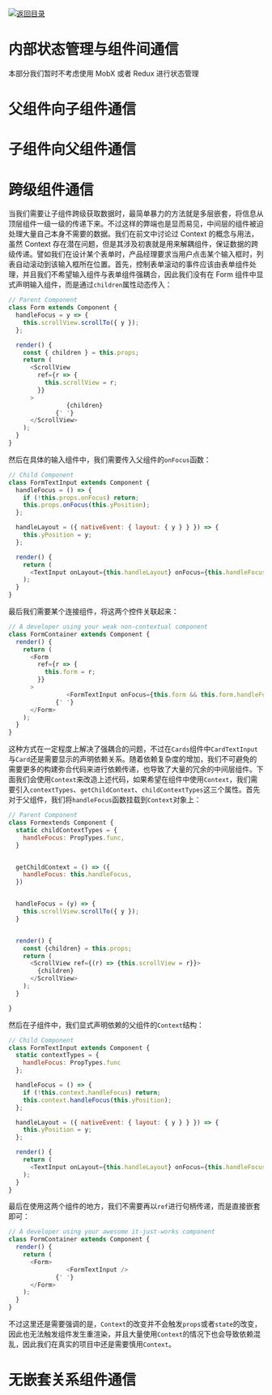 [![返回目录](https://parg.co/UY3)](https://parg.co/U0I)

# 内部状态管理与组件间通信

本部分我们暂时不考虑使用 MobX 或者 Redux 进行状态管理

# 父组件向子组件通信

# 子组件向父组件通信

# 跨级组件通信

当我们需要让子组件跨级获取数据时，最简单暴力的方法就是多层嵌套，将信息从顶层组件一级一级的传递下来。不过这样的弊端也是显而易见，中间层的组件被迫处理大量自己本身不需要的数据。我们在前文中讨论过 Context 的概念与用法，虽然 Context 存在潜在问题，但是其涉及初衷就是用来解耦组件，保证数据的跨级传递。譬如我们在设计某个表单时，产品经理要求当用户点击某个输入框时，列表自动滚动到该输入框所在位置。首先，控制表单滚动的事件应该由表单组件处理，并且我们不希望输入组件与表单组件强耦合，因此我们没有在 Form 组件中显式声明输入组件，而是通过`children`属性动态传入：

```js
// Parent Component
class Form extends Component {
  handleFocus = y => {
    this.scrollView.scrollTo({ y });
  };

  render() {
    const { children } = this.props;
    return (
      <ScrollView
        ref={r => {
          this.scrollView = r;
        }}
      >
                {children}
             {' '}
      </ScrollView>
    );
  }
}
```

然后在具体的输入组件中，我们需要传入父组件的`onFocus`函数：

```js
// Child Component
class FormTextInput extends Component {
  handleFocus = () => {
    if (!this.props.onFocus) return;
    this.props.onFocus(this.yPosition);
  };

  handleLayout = ({ nativeEvent: { layout: { y } } }) => {
    this.yPosition = y;
  };

  render() {
    return (
      <TextInput onLayout={this.handleLayout} onFocus={this.handleFocus} />
    );
  }
}
```

最后我们需要某个连接组件，将这两个控件关联起来：

```js
// A developer using your weak non-contextual component
class FormContainer extends Component {
  render() {
    return (
      <Form
        ref={r => {
          this.form = r;
        }}
      >
                <FormTextInput onFocus={this.form && this.form.handleFocus} />
             {' '}
      </Form>
    );
  }
}
```

这种方式在一定程度上解决了强耦合的问题，不过在`Cards`组件中`CardTextInput`与`Card`还是需要显示的声明依赖关系。随着依赖复杂度的增加，我们不可避免的需要更多的构建弥合代码来进行依赖传递，也导致了大量的冗余的中间层组件。下面我们会使用`Context`来改造上述代码，如果希望在组件中使用`Context`，我们需要引入`contextTypes`、`getChildContext`、`childContextTypes`这三个属性。首先对于父组件，我们将`handleFocus`函数挂载到`Context`对象上：

```js
// Parent Component
class Formextends Component {
  static childContextTypes = {
    handleFocus: PropTypes.func,
  }


  getChildContext = () => ({
    handleFocus: this.handleFocus,
  })


  handleFocus = (y) => {
    this.scrollView.scrollTo({ y });
  }


  render() {
    const {children} = this.props;
    return (
      <ScrollView ref={(r) => {this.scrollView = r}}>
        {children}
      </ScrollView>
    );
  }

}
```

然后在子组件中，我们显式声明依赖的父组件的`Context`结构：

```js
// Child Component
class FormTextInput extends Component {
  static contextTypes = {
    handleFocus: PropTypes.func
  };

  handleFocus = () => {
    if (!this.context.handleFocus) return;
    this.context.handleFocus(this.yPosition);
  };

  handleLayout = ({ nativeEvent: { layout: { y } } }) => {
    this.yPosition = y;
  };

  render() {
    return (
      <TextInput onLayout={this.handleLayout} onFocus={this.handleFocus} />
    );
  }
}
```

最后在使用这两个组件的地方，我们不需要再以`ref`进行句柄传递，而是直接嵌套即可：

```js
// A developer using your awesome it-just-works component
class FormContainer extends Component {
  render() {
    return (
      <Form>
                <FormTextInput />
             {' '}
      </Form>
    );
  }
}
```

不过这里还是需要强调的是，`Context`的改变并不会触发`props`或者`state`的改变，因此也无法触发组件发生重渲染，并且大量使用`Context`的情况下也会导致依赖混乱，因此我们在真实的项目中还是需要慎用`Context`。

# 无嵌套关系组件通信

